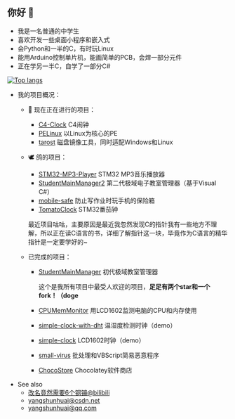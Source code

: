## 你好 👋

* 我是一名普通的中学生
* 喜欢开发一些桌面小程序和嵌入式
* 会Python和一半的C，有时玩Linux
* 能用Arduino控制单片机，能画简单的PCB，会焊一部分元件
* 正在学另一半C，自学了一部分C#

[![Top langs](https://github-readme-stats.vercel.app/api/top-langs/?username=yangshunhuai)](https://github.com/anuraghazra/github-readme-stats)


* 我的项目概况：
  - 🔭 现在正在进行的项目：
    * [C4-Clock](https://github.com/yangshunhuai/C4-Clock)
      C4闹钟
    * [PELinux](https://github.com/yangshunhuai/PELinux)
      以Linux为核心的PE
    * [tarost](https://github.com/yangshunhuai/tarost)
      磁盘镜像工具，同时适配Windows和Linux
  
  - 🕊 鸽的项目：
    * [STM32-MP3-Player](https://github.com、yangshunhuai/STM32-MP3-Player)
      STM32 MP3音乐播放器
    * [StudentMainManager2](https://github.com/yangshunhuai/StudentMainManager2)
      第二代极域电子教室管理器（基于Visual C#）
    * [mobile-safe](https://github.com/yangshunhuai/mobile-safe)
      防止写作业时玩手机的保险箱
    * [TomatoClock](https://github.com/yangshunhuai/TomatoClock)
      STM32番茄钟
    
    最近项目咕咕，主要原因是最近我忽然发现C的指针我有一些地方不理解，所以正在读C语言的书，详细了解指针这一块，毕竟作为C语言的精华指针是一定要学好的~
  
  - 已完成的项目：
    * [StudentMainManager](https://github.com/yangshunhuai/StudentMainManager)
      初代极域教室管理器
      
      这个是我所有项目中最受人欢迎的项目，**足足有两个star和一个fork！（doge**
    * [CPUMemMonitor](https://github.com/yangshunhuai/ArduinoProjects/tree/main/projects/CPUMemMonitor)
      用LCD1602监测电脑的CPU和内存使用
    * [simple-clock-with-dht](https://github.com/yangshunhuai/ArduinoProjects/tree/main/projects/simple-clock-with-dht)
      温湿度检测时钟（demo）
    * [simple-clock](https://github.com/yangshunhuai/ArduinoProjects/tree/main/projects/simple-clock)
      LCD1602时钟（demo）
    * [small-virus](https://github.com/yangshunhuai/small-virus)
      批处理和VBScript简易恶意程序
    * [ChocoStore](https://github.com/yangshunhuai/ChocoStore)
      Chocolatey软件商店
* See also
  - [改名竟然需要6个钢镚@bilibili](https://space.bilibili.com/551883534)
  - [yangshunhuai@csdn.net](https://blog.csdn.net/michael_pipi)
  - yangshunhuai@qq.com
<!--
**yangshunhuai/yangshunhuai** is a ✨ _special_ ✨ repository because its `README.md` (this file) appears on your GitHub profile.

Here are some ideas to get you started:

- 🔭 I’m currently working on ...
- 🌱 I’m currently learning ...
- 👯 I’m looking to collaborate on ...
- 🤔 I’m looking for help with ...
- 💬 Ask me about ...
- 📫 How to reach me: ...
- 😄 Pronouns: ...
- ⚡ Fun fact: ...
-->
